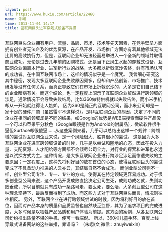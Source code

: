 ```yaml
---
layout: post
url: https://www.huxiu.com/article/22460
name: 朱翊
time: 2013-11-01 14:17
title: 互联网巨头进军穿戴式设备不靠谱
---
```

互联网巨头企业拥有用户、流量、品牌、市场、技术等先天因素，在竞争壁垒方面拥有创业者无法企及的优势资源，在产品开发、市场推广方面亦有着其他领域无法比肩的高效执行力，但是，互联网企业却无法轻而易举进入一个全新的领域并取得商业成功。无论是过去几年前的团购模式，还是当下正风生水起的穿戴式设备，互联网企业偏离本行业、进军新行业的战略，大多都以折戟沉沙告终，鲜有市场认可的成功者。在中国互联网市场上，这样的情况似乎是一个魔咒。 我曾细心研究这其中秘密，发现大多互联网企业失败原因颇多，但却和产品创新、市场推广、技术研发等没有任何关系，而真正导致它们在市场上折戟沉沙的，大多是它们自己结下的企业暗病有关。而这个结论，也一定程度上昭示了互联网企业贸然进行跨领域的涉足，通常情况下会导致失败结局，比如360做特供机就以失败告终，而小米手机却从一开始就红得让人嫉妒。 因为360是纯正的互联网公司，而小米公司却是一家十足的硬件厂商（虽然雷军不这样说）。是非互联网企业的基因，决定了不同的企业在相同的领域却是不同的结果，如Google的优势是WEB端搜索而硬件产品没一个可以和苹果平分秋色（Google眼镜是作为Android的附属品），微软软件很牛逼但Surface却很傻逼……从这些案例来看，几乎可以总结出这样一个规律：跨领域的尝试对互联网企业来说，是一个风险很大、胜算很小的尝试。 这是因为大多互联网企业在进军跨领域设备的时候，几乎是以尝试和圈地的心态，因此在投入力量、支配资源、人才配给等方面都不会倾尽公司全力，对行业的探索和进军也永远是以试探方式为主。这种情况，是大多互联网企业进行跨涉足涉足而惨遭失败的主要原因；一定程度上，这种先将利好目的放在首位的心态，使得互联网巨头的尝试变成了不具备动力推进的人云亦云，其结局自然不会成功。 而创业型公司则不一样，创业型公司专注、专一、专业的方式，使得其在特定领域更容易成功。对于很多创业型公司来说，这个产品开发成败直接决定公司生死，成则功成名就，失则功败垂成，所以目前就只有成功一条路可走，要么死，要么活，大多创业型公司在这种理念坚持下，最后反而得到了成功。而这些方式对于互联网巨头而言，情况则往往相反。 另外，互联网企业在进行跨领域尝试的时候，因为将利好目的放在首位，因而对产品本身的质量和品质监督也自然缺乏监督，其为了追求项目的完成进度，大多时候是以牺牲产品品质和用户体验为前提。这方面的案例，从各互联网公司纷纷推出质量不堪的手机，便可一看端倪。 所以，360推儿童手环、百度上线穿戴式设备网站的这些举措，靠谱吗？ （朱翊/文 微信：zhuyiweixin）

